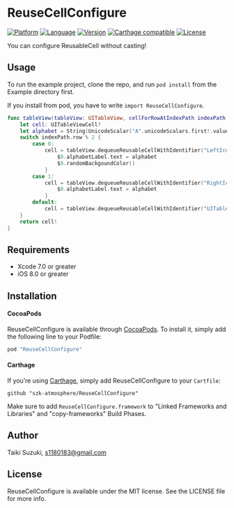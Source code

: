 # ReuseCellConfigure

[![Platform](http://img.shields.io/badge/platform-ios-blue.svg?style=flat
)](https://developer.apple.com/iphone/index.action)
[![Language](http://img.shields.io/badge/language-swift-brightgreen.svg?style=flat
)](https://developer.apple.com/swift)
[![Version](https://img.shields.io/cocoapods/v/ReuseCellConfigure.svg?style=flat)](http://cocoapods.org/pods/ReuseCellConfigure)
[![Carthage compatible](https://img.shields.io/badge/Carthage-compatible-4BC51D.svg?style=flat)](https://github.com/Carthage/Carthage)
[![License](https://img.shields.io/cocoapods/l/ReuseCellConfigure.svg?style=flat)](http://cocoapods.org/pods/ReuseCellConfigure)

You can configure ReusableCell without casting!

## Usage

To run the example project, clone the repo, and run `pod install` from the Example directory first.

If you install from pod, you have to write `import ReuseCellConfigure`.

```swift
func tableView(tableView: UITableView, cellForRowAtIndexPath indexPath: NSIndexPath) -> UITableViewCell {
    let cell: UITableViewCell?
    let alphabet = String(UnicodeScalar("A".unicodeScalars.first!.value + UInt32(indexPath.row)))
    switch indexPath.row % 2 {
        case 0:
            cell = tableView.dequeueReusableCellWithIdentifier("LeftIconTableViewCell", classForCell: LeftIconTableViewCell.self) {
                $0.alphabetLabel.text = alphabet
                $0.randomBackgoundColor()
            }
        case 1:
            cell = tableView.dequeueReusableCellWithIdentifier("RightIconTableViewCell", classForCell: RightIconTableViewCell.self) {
                $0.alphabetLabel.text = alphabet
            }
        default:
            cell = tableView.dequeueReusableCellWithIdentifier("UITableViewCell")
    }
    return cell!
}
```

## Requirements

- Xcode 7.0 or greater
- iOS 8.0 or greater

## Installation

#### CocoaPods

ReuseCellConfigure is available through [CocoaPods](http://cocoapods.org). To install
it, simply add the following line to your Podfile:

```ruby
pod "ReuseCellConfigure"
```

#### Carthage

If you’re using [Carthage](https://github.com/Carthage/Carthage), simply add
ReuseCellConfigure to your `Cartfile`:

```
github "szk-atmosphere/ReuseCellConfigure"
```
Make sure to add `ReuseCellConfigure.framework` to "Linked Frameworks and Libraries" and "copy-frameworks" Build Phases.

## Author

Taiki Suzuki, s1180183@gmail.com

## License

ReuseCellConfigure is available under the MIT license. See the LICENSE file for more info.
